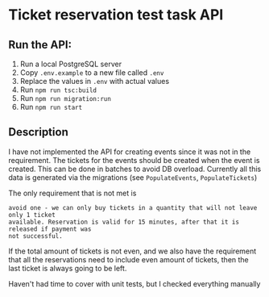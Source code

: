 # Ticket reservation test task API

## Run the API:

1. Run a local PostgreSQL server
2. Copy `.env.example` to a new file called `.env`
3. Replace the values in `.env` with actual values
4. Run `npm run tsc:build`
5. Run `npm run migration:run`
6. Run `npm run start`

## Description

I have not implemented the API for creating events since it was not in the requirement.
The tickets for the events should be created when the event is created. This can be done in batches to avoid DB overload.
Currently all this data is generated via the migrations (see `PopulateEvents`, `PopulateTickets`)

The only requirement that is not met is
```
avoid one - we can only buy tickets in a quantity that will not leave only 1 ticket
available. Reservation is valid for 15 minutes, after that it is released if payment was
not successful.
```
If the total amount of tickets is not even, and we also have the requirement that all the reservations need to
include even amount of tickets, then the last ticket is always going to be left.

Haven't had time to cover with unit tests, but I checked everything manually
